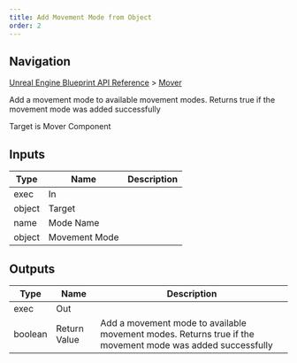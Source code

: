 ```yaml
---
title: Add Movement Mode from Object
order: 2
---
```

## Navigation

[Unreal Engine Blueprint API Reference](https://dev.epicgames.com/documentation/en-us/unreal-engine/BlueprintAPI) > [Mover](https://dev.epicgames.com/documentation/en-us/unreal-engine/BlueprintAPI/Mover)

Add a movement mode to available movement modes. Returns true if the movement mode was added successfully

Target is Mover Component

## Inputs

| Type | Name | Description |
| --- | --- | --- |
| exec | In |  |
| object | Target |  |
| name | Mode Name |  |
| object | Movement Mode |  |

## Outputs

| Type | Name | Description |
| --- | --- | --- |
| exec | Out |  |
| boolean | Return Value | Add a movement mode to available movement modes. Returns true if the movement mode was added successfully |
